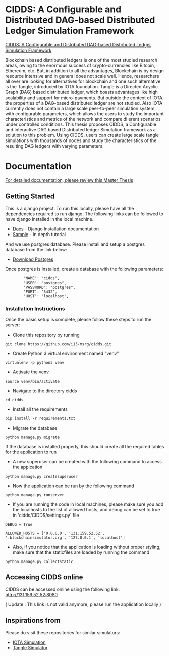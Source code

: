 # CIDDS: A Configurable and Distributed DAG-based Distributed Ledger Simulation Framework

[CIDDS: A Configurable and Distributed DAG-based Distributed Ledger Simulation Framework](https://dl.acm.org/citation.cfm?id=3284018)

Blockchain based distributed ledgers is one of the most studied research areas, owing to the enormous success of crypto-currencies like Bitcoin, Ethereum, etc. But, in addition to all the advantages, Blockchain is by design resource intensive and in general does not scale well. Hence, researchers all over are looking for alternatives for blockchain and one such alternative is the Tangle, introduced by IOTA foundation. Tangle is a Directed Acyclic Graph (DAG) based distributed ledger, which boasts advantages like high scalability and support for micro-payments. But outside the context of IOTA, the properties of a DAG-based distributed ledger are not studied. Also IOTA currently does not contain a large scale peer-to-peer simulation system with configurable parameters, which allows the users to study the important characteristics and metrics of the network and compare di erent scenarios under controlled conditions. This thesis proposes CIDDS, a Configurable and Interactive DAG based Distributed ledger Simulation framework as a solution to this problem. Using CIDDS, users can create large scale tangle simulations with thousands of nodes and study the characteristics of the resulting DAG ledgers with varying parameters.

# Documentation

[For detailed documentation, please review this Master Thesis](https://github.com/i13-msrg/cidds/blob/master/CIDDS_Thesis.pdf)


## Getting Started

This is a django project. To run this locally, please have all the dependencies required to run django. The following links can be followed to have django installed in the local machine.


* [Docs](https://docs.djangoproject.com/en/2.1/topics/install/) - Django Installation documentation
* [Sample](https://realpython.com/django-setup/) - In depth tutorial

And we use postgres database. Please install and setup a postgres database from the link below:
* [Download Postgres](https://www.postgresql.org/download/)

Once postgres is installed, create a database with the following parameters:

```
        'NAME': "cidds",
        'USER': "postgres",
        'PASSWORD': "postgres",
        'PORT': '5432',
        'HOST': 'localhost',
```


### Installation Instructions

Once the basic setup is complete, please follow these steps to run the server:


*  Clone this repository by running

```
git clone https://github.com/i13-msrg/cidds.git
```


*  Create Python 3 virtual environment named "venv"

```
virtualenv -p python3 venv
```



*  Activate the venv

```
source venv/bin/activate

```

*  Navigate to the directory cidds

```
cd cidds
```

* Install all the requirements

```
pip install -r requirements.txt
```

* Migrate the database 

```
python manage.py migrate
```
If the database is installed properly, this should create all the required tables for the application to run


* A new superuser can be created with the following command to access the appication

```
python manage.py createsuperuser
```

* Now the application can be run by the following command

```
python manage.py runserver
```
* If you are running the code in local machines, please make sure you add the localhosts to the list of allowed hosts, and debug can be set to true in 'cidds/CIDDS/settings.py' file

```
DEBUG = True

ALLOWED_HOSTS = ['0.0.0.0', '131.159.52.52', '.blockchainsimulator.org', '127.0.0.1', 'localhost']
```

* Also, if you notice that the application is loading without proper styling, make sure that the staticfiles are loaded by running the command

```
python manage.py collectstatic
```


## Accessing CIDDS online 

CIDDS can be accessed online using the following link:
http://131.159.52.52:8080 

( Update : This link is not valid anymore, please run the application locally ) 

## Inspirations from

Please do visit these repositories for similar simulators:

* [IOTA Simulation](https://github.com/iotaledger/iotavisualization) 
* [Tangle Simulator](https://github.com/minh-nghia/TangleSimulator) 


